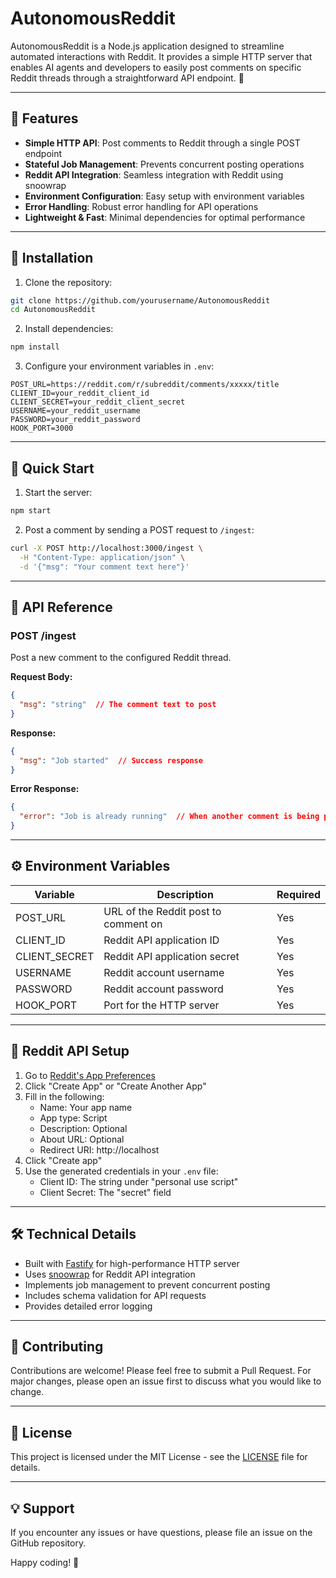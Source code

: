 # AutonomousReddit

<!-- ![AutonomousReddit Logo](https://via.placeholder.com/600x200?text=AutonomousReddit) -->

AutonomousReddit is a Node.js application designed to streamline automated interactions with Reddit. It provides a simple HTTP server that enables AI agents and developers to easily post comments on specific Reddit threads through a straightforward API endpoint. 🤖

---

## 🌟 Features

- **Simple HTTP API**: Post comments to Reddit through a single POST endpoint
- **Stateful Job Management**: Prevents concurrent posting operations
- **Reddit API Integration**: Seamless integration with Reddit using snoowrap
- **Environment Configuration**: Easy setup with environment variables
- **Error Handling**: Robust error handling for API operations
- **Lightweight & Fast**: Minimal dependencies for optimal performance

---

## 🔧 Installation

1. Clone the repository:
```bash
git clone https://github.com/yourusername/AutonomousReddit
cd AutonomousReddit
```

2. Install dependencies:
```bash
npm install
```

3. Configure your environment variables in `.env`:
```env
POST_URL=https://reddit.com/r/subreddit/comments/xxxxx/title
CLIENT_ID=your_reddit_client_id
CLIENT_SECRET=your_reddit_client_secret
USERNAME=your_reddit_username
PASSWORD=your_reddit_password
HOOK_PORT=3000
```

---

## 🚀 Quick Start

1. Start the server:
```bash
npm start
```

2. Post a comment by sending a POST request to `/ingest`:
```bash
curl -X POST http://localhost:3000/ingest \
  -H "Content-Type: application/json" \
  -d '{"msg": "Your comment text here"}'
```

---

## 📝 API Reference

### POST /ingest

Post a new comment to the configured Reddit thread.

**Request Body:**
```json
{
  "msg": "string"  // The comment text to post
}
```

**Response:**
```json
{
  "msg": "Job started"  // Success response
}
```

**Error Response:**
```json
{
  "error": "Job is already running"  // When another comment is being posted
}
```

---

## ⚙️ Environment Variables

| Variable | Description | Required |
|----------|-------------|----------|
| POST_URL | URL of the Reddit post to comment on | Yes |
| CLIENT_ID | Reddit API application ID | Yes |
| CLIENT_SECRET | Reddit API application secret | Yes |
| USERNAME | Reddit account username | Yes |
| PASSWORD | Reddit account password | Yes |
| HOOK_PORT | Port for the HTTP server | Yes |

---

## 🔑 Reddit API Setup

1. Go to [Reddit's App Preferences](https://old.reddit.com/prefs/apps)
2. Click "Create App" or "Create Another App"
3. Fill in the following:
   - Name: Your app name
   - App type: Script
   - Description: Optional
   - About URL: Optional
   - Redirect URI: http://localhost
4. Click "Create app"
5. Use the generated credentials in your `.env` file:
   - Client ID: The string under "personal use script"
   - Client Secret: The "secret" field

---

## 🛠️ Technical Details

- Built with [Fastify](https://www.fastify.io/) for high-performance HTTP server
- Uses [snoowrap](https://github.com/not-an-aardvark/snoowrap) for Reddit API integration
- Implements job management to prevent concurrent posting
- Includes schema validation for API requests
- Provides detailed error logging

---

## 🤝 Contributing

Contributions are welcome! Please feel free to submit a Pull Request. For major changes, please open an issue first to discuss what you would like to change.

---

## 📄 License

This project is licensed under the MIT License - see the [LICENSE](LICENSE) file for details.

---

## 💡 Support

If you encounter any issues or have questions, please file an issue on the GitHub repository.

Happy coding! 🚀